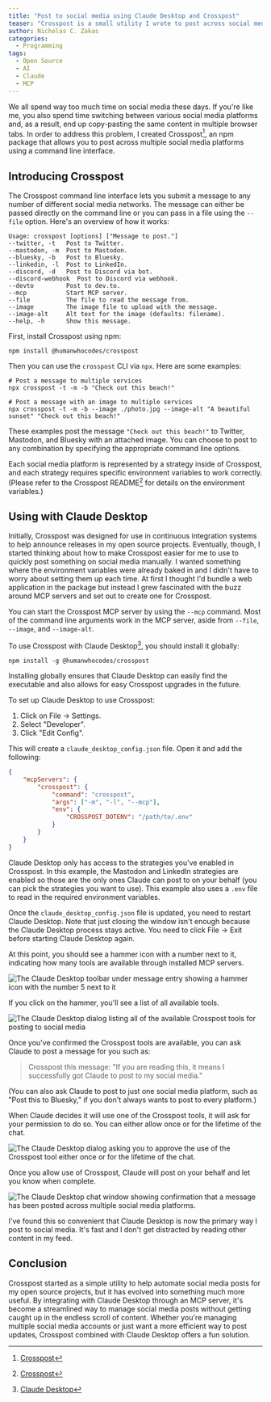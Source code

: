 ```yaml
---
title: "Post to social media using Claude Desktop and Crosspost"
teaser: "Crosspost is a small utility I wrote to post across social media networks. It now includes an MCP server for use with AI agents."
author: Nicholas C. Zakas
categories:
  - Programming
tags:
  - Open Source
  - AI
  - Claude
  - MCP
---
```


We all spend way too much time on social media these days. If you're like me, you also spend time switching between various social media platforms and, as a result, end up copy-pasting the same content in multiple browser tabs. In order to address this problem, I created Crosspost[^1], an npm package that allows you to post across multiple social media platforms using a command line interface. 

## Introducing Crosspost

The Crosspost command line interface lets you submit a message to any number of different social media networks. The message can either be passed directly on the command line or you can pass in a file using the `--file` option. Here's an overview of how it works:

```
Usage: crosspost [options] ["Message to post."]
--twitter, -t   Post to Twitter.
--mastodon, -m  Post to Mastodon.
--bluesky, -b   Post to Bluesky.
--linkedin, -l  Post to LinkedIn.
--discord, -d   Post to Discord via bot.
--discord-webhook  Post to Discord via webhook.
--devto         Post to dev.to.
--mcp           Start MCP server.
--file          The file to read the message from.
--image         The image file to upload with the message.
--image-alt     Alt text for the image (defaults: filename).
--help, -h      Show this message.
```

First, install Crosspost using npm:

```shell
npm install @humanwhocodes/crosspost
```

Then you can use the `crosspost` CLI via `npx`. Here are some examples:

```shell
# Post a message to multiple services
npx crosspost -t -m -b "Check out this beach!"

# Post a message with an image to multiple services
npx crosspost -t -m -b --image ./photo.jpg --image-alt "A beautiful sunset" "Check out this beach!"
```

These examples post the message `"Check out this beach!"` to Twitter, Mastodon, and Bluesky with an attached image. You can choose to post to any combination by specifying the appropriate command line options.

Each social media platform is represented by a strategy inside of Crosspost, and each strategy requires specific environment variables to work correctly. (Please refer to the Crosspost README[^1] for details on the environment variables.)

## Using with Claude Desktop

Initially, Crosspost was designed for use in continuous integration systems to help announce releases in my open source projects. Eventually, though, I started thinking about how to make Crosspost easier for me to use to quickly post something on social media manually. I wanted something where the environment variables were already baked in and I didn't have to worry about setting them up each time. At first I thought I'd bundle a web application in the package but instead I grew fascinated with the buzz around MCP servers and set out to create one for Crosspost.

You can start the Crosspost MCP server by using the `--mcp` command. Most of the command line arguments work in the MCP server, aside from `--file`, `--image`, and `--image-alt`. 

To use Crosspost with Claude Desktop[^2], you should install it globally:

```shell
npm install -g @humanwhocodes/crosspost
```

Installing globally ensures that Claude Desktop can easily find the executable and also allows for easy Crosspost upgrades in the future.

To set up Claude Desktop to use Crosspost:

1. Click on File -> Settings.
1. Select "Developer".
1. Click "Edit Config".

This will create a `claude_desktop_config.json` file. Open it and add the following:

```json
{
	"mcpServers": {
		"crosspost": {
			"command": "crosspost",
			"args": ["-m", "-l", "--mcp"],
			"env": {
				"CROSSPOST_DOTENV": "/path/to/.env"
			}
		}
	}
}
```

Claude Desktop only has access to the strategies you've enabled in Crosspost. In this example, the Mastodon and LinkedIn strategies are enabled so those are the only ones Claude can post to on your behalf (you can pick the strategies you want to use). This example also uses a `.env` file to read in the required environment variables.

Once the `claude_desktop_config.json` file is updated, you need to restart Claude Desktop. Note that just closing the window isn't enough because the Claude Desktop process stays active. You need to click File -> Exit before starting Claude Desktop again.

At this point, you should see a hammer icon with a number next to it, indicating how many tools are available through installed MCP servers. 

![The Claude Desktop toolbar under message entry showing a hammer icon with the number 5 next to it](/images/posts/2025/claude-tools-button.png)

If you click on the hammer, you'll see a list of all available tools.

![The Claude Desktop dialog listing all of the available Crosspost tools for posting to social media](/images/posts/2025/claude-available-tools.png)

Once you've confirmed the Crosspost tools are available, you can ask Claude to post a message for you such as:

> Crosspost this message: "If you are reading this, it means I successfully got Claude to post to my social media."

(You can also ask Claude to post to just one social media platform, such as "Post this to Bluesky," if you don't always wants to post to every platform.)

When Claude decides it will use one of the Crosspost tools, it will ask for your permission to do so. You can either allow once or for the lifetime of the chat.

![The Claude Desktop dialog asking you to approve the use of the Crosspost tool either once or for the lifetime of the chat.](/images/posts/2025/claude-allow-tool.png)

Once you allow use of Crosspost, Claude will post on your behalf and let you know when complete.

![The Claude Desktop chat window showing confirmation that a message has been posted across multiple social media platforms.](/images/posts/2025/claude-crosspost-success.png)

I've found this so convenient that Claude Desktop is now the primary way I post to social media. It's fast and I don't get distracted by reading other content in my feed.

## Conclusion

Crosspost started as a simple utility to help automate social media posts for my open source projects, but it has evolved into something much more useful. By integrating with Claude Desktop through an MCP server, it's become a streamlined way to manage social media posts without getting caught up in the endless scroll of content. Whether you're managing multiple social media accounts or just want a more efficient way to post updates, Crosspost combined with Claude Desktop offers a fun solution.

[^1]: [Crosspost](https://github.com/humanwhocodes/crosspost)
[^2]: [Claude Desktop](https://claude.ai/download)

